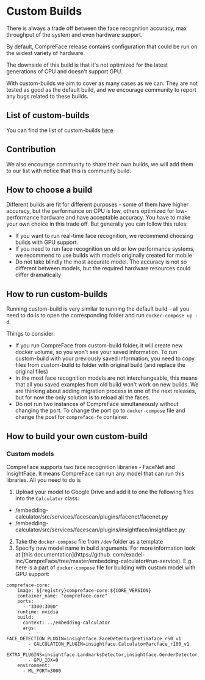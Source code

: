 # Custom Builds

There is always a trade off between the face recognition accuracy, max throughput of the system and even hardware support.

By default, CompreFace release contains configuration that could be run on the widest variety of hardware.

The downside of this build is that it's not optimized for the latest generations of CPU and doesn't support GPU.

With custom-builds we aim to cover as many cases as we can. They are not tested as good as the default build, and we encourage community
to report any bugs related to these builds.

## List of custom-builds

You can find the list of custom-builds [here](../custom-builds/README.md)


## Contribution
We also encourage community to share their own builds, we will add them to our list with notice that this is community build.

## How to choose a build

Different builds are fit for different purposes - some of them have higher accuracy, but the performance on CPU is low, others optimized
for low-performance hardware and have acceptable accuracy. You have to make your own choice in this trade off. But generally you can
follow this rules:

- If you want to run real-time face recognition, we recommend choosing builds with GPU support.
- If you need to run face recognition on old or low performance systems, we recommend to use builds with models originally created for
  mobile
- Do not take blindly the most accurate model. The accuracy is not so different between models, but the required hardware resources
  could differ dramatically
  

## How to run custom-builds

Running custom-build is very similar to running the default build - all you need to do is to open the corresponding folder and run 
`docker-compose up -d`.

Things to consider:
- If you run CompreFace from custom-build folder, it will create new docker volume, so you won't see your saved information. To run 
  custom-build with your previously saved information, you need to copy files from custom-build to folder with original build (and 
  replace the original files)
- In the most face recognition models are not interchangeable, this means that all you saved examples from old build won't work on new 
  builds. We are thinking about adding migration process in one of the next releases, but for now the only solution is to reload all the 
  faces.
- Do not run two instances of CompreFace simultaneously without changing the port. To change the port go to `docker-compose` file and 
  change the post for `compreface-fe` container.
  
## How to build your own custom-build

### Custom models

CompreFace supports two face recognition libraries - FaceNet and InsightFace. It means CompreFace can run any model that can run this 
libraries. All you need to do is
1. Upload your model to Google Drive and add it to one the following files into the `Calculator` class:
- /embedding-calculator/src/services/facescan/plugins/facenet/facenet.py
- /embedding-calculator/src/services/facescan/plugins/insightface/insightface.py
2. Take the `docker-compose` file from `/dev` folder as a template
3. Specify new model name in build arguments. For more information look at [this documentation](https://github.
   com/exadel-inc/CompreFace/tree/master/embedding-calculator#run-service). E.g. here is a part of `docker-compose` file for building with custom model with GPU support:
```
compreface-core:
    image: ${registry}compreface-core:${CORE_VERSION}
    container_name: "compreface-core"
    ports:
      - "3300:3000"
    runtime: nvidia
    build:
      context: ../embedding-calculator
      args:
        - FACE_DETECTION_PLUGIN=insightface.FaceDetector@retinaface_r50_v1
        - CALCULATION_PLUGIN=insightface.Calculator@arcface_r100_v1
        - EXTRA_PLUGINS=insightface.LandmarksDetector,insightface.GenderDetector,insightface.AgeDetector
        - GPU_IDX=0
    environment:
      - ML_PORT=3000
```
